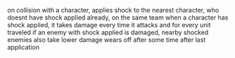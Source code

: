 on collision with a character, applies shock to the nearest character, who doesnt have shock applied already, on the same team
when a character has shock applied, it takes damage every time it attacks and for every unit traveled
if an enemy with shock applied is damaged, nearby shocked enemies also take lower damage
wears off after some time after last application